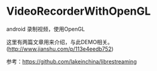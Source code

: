 # VideoRecorderWithOpenGL
android 录制视频，使用OpenGL


这里有两篇文章用来介绍，与此DEMO相关。
(http://www.jianshu.com/p/113e4eedb752)

参考：https://github.com/lakeinchina/librestreaming